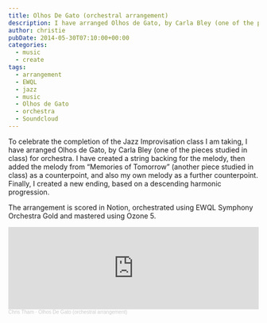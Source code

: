 ```yaml
---
title: Olhos De Gato (orchestral arrangement)
description: I have arranged Olhos de Gato, by Carla Bley (one of the pieces studied in class) for orchestra.
author: christie
pubDate: 2014-05-30T07:10:00+00:00
categories:
  - music
  - create
tags:
  - arrangement
  - EWQL
  - jazz
  - music
  - Olhos de Gato
  - orchestra
  - Soundcloud
---
```


To celebrate the completion of the Jazz Improvisation class I am taking, I have arranged Olhos de Gato, by Carla Bley (one of the pieces studied in class) for orchestra. I have created a string backing for the melody, then added the melody from &#8220;Memories of Tomorrow&#8221; (another piece studied in class) as a counterpoint, and also my own melody as a further counterpoint. Finally, I created a new ending, based on a descending harmonic progression.

The arrangement is scored in Notion, orchestrated using EWQL Symphony Orchestra Gold and mastered using Ozone 5.

<iframe width="100%" height="166" scrolling="no" frameborder="no" allow="autoplay" src="https://w.soundcloud.com/player/?url=https%3A//api.soundcloud.com/tracks/152110827&color=%23ff5500&auto_play=false&hide_related=false&show_comments=true&show_user=true&show_reposts=false&show_teaser=true"></iframe><div style="font-size: 10px; color: #cccccc;line-break: anywhere;word-break: normal;overflow: hidden;white-space: nowrap;text-overflow: ellipsis; font-family: Interstate,Lucida Grande,Lucida Sans Unicode,Lucida Sans,Garuda,Verdana,Tahoma,sans-serif;font-weight: 100;"><a href="https://soundcloud.com/chris-tham" title="Chris Tham" target="_blank" style="color: #cccccc; text-decoration: none;">Chris Tham</a> · <a href="https://soundcloud.com/chris-tham/olhos-de-gato-orchestral-arrangement" title="Olhos De Gato (orchestral arrangement)" target="_blank" style="color: #cccccc; text-decoration: none;">Olhos De Gato (orchestral arrangement)</a></div>
